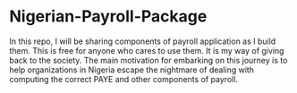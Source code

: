 # Nigerian-Payroll-Package
In this repo, I will be sharing components of payroll application as I build them. This is free for anyone who cares to use them. It is my way of giving back to the society. The main motivation for embarking on this journey is to help organizations in Nigeria escape the nightmare of dealing with computing the correct PAYE and other components of payroll. 
